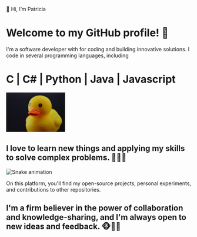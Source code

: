 👋 Hi, I’m Patricia
<h1>Welcome to my GitHub profile! 👻</h1> 

I'm a software developer with for coding and building innovative solutions. 
I code in several programming languages, including <h1> C | C# | Python | Java | Javascript </h1>


![My_image](rubberduck2.jpg)


<h2> I love to learn new things and applying my skills to solve complex problems. 🤯🤯🤯 </h2>

![Snake animation](https://github.com/xic-let/xic-let/blob/output/github-contribution-grid-snake.svg)

On this platform, you'll find my open-source projects, personal experiments, and contributions to other repositories. 
<h2>I'm a firm believer in the power of collaboration and knowledge-sharing, and I'm always open to new ideas and feedback.
🐵🙈🙊</h2>


<!---
xic-let/xic-let is a ✨ special ✨ repository because its `README.md` (this file) appears on your GitHub profile.
You can click the Preview link to take a look at your changes.
--->
